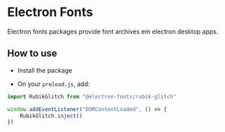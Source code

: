 # Electron Fonts

Electron fonts packages provide font archives em electron desktop apps.

## How to use

* Install the package

* On your `preload.js`, add:

```ts
import RubikGlitch from "@electron-fonts/rubik-glitch"

window.addEventListener("DOMContentLoaded", () => {
    RubikGlitch.inject()
})
```